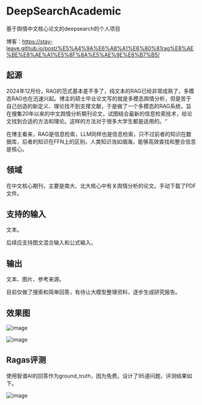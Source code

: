 # DeepSearchAcademic
基于舆情中文核心论文的deepsearch的个人项目

博客：https://stay-leave.github.io/post/%E5%A4%9A%E6%A8%A1%E6%80%81rag%E8%AE%BE%E8%AE%A1%E5%8F%8A%E5%AE%9E%E8%B7%B5/

## 起源
2024年12月份，RAG的范式基本差不多了，纯文本的RAG已经非常成熟了，多模态RAG也在迅速兴起。博主的硕士毕业论文写的就是多模态舆情分析，但是苦于自己创造的新定义、理论找不到支撑文献，于是做了一个多模态的RAG系统，旨在搜集20年以来的中文舆情分析期刊论文，试图结合最新的信息检索技术，给论文找到合适的方法和理论。这样的方法对于很多大学生都是适用的。‘’

在博主看来，RAG是信息检索，LLM同样也是信息检索，只不过前者的知识在数据库，后者的知识在FFN上的区别。人类知识浩如烟海，能够高效查找和整合信息是核心。

## 领域
在中文核心期刊，主要是南大、北大核心中有关舆情分析的论文。手动下载了PDF文件。

## 支持的输入
文本。

后续应支持图文混合输入和公式输入。

## 输出
文本、图片、参考来源。

目前仅做了搜索和简单回答，有待让大模型整理资料，逐步生成研究报告。

## 效果图
![image](https://github.com/user-attachments/assets/fd5cdb58-264c-4cde-8369-8d145629c172)

![image](https://github.com/user-attachments/assets/35c4a181-6546-462d-b419-fc7de6ed7d5e)

## Ragas评测
使用智谱AI的回答作为ground_truth，因为免费。设计了95道问题，评测结果如下。

![image](https://github.com/user-attachments/assets/c83ae8a1-c469-472d-bec5-c3dd958891eb)

